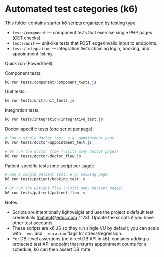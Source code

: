 # Automated test categories (k6)

This folder contains starter k6 scripts organized by testing type:

- `tests/component` — component tests that exercise single PHP pages (GET checks).
- `tests/unit` — unit-like tests that POST edge/invalid input to endpoints.
- `tests/integration` — integration tests chaining login, booking, and appointment listing.

Quick run (PowerShell):

Component tests:
```powershell
k6 run tests/component/component_tests.js
```

Unit tests:
```powershell
k6 run tests/unit/unit_tests.js
```

Integration tests:
```powershell
k6 run tests/integration/integration_test.js
```

Doctor-specific tests (one script per page):
```powershell
# Run a single doctor test, e.g. appointment page
k6 run tests/doctor/appointment_test.js

# Or run the doctor flow (visits many doctor pages)
k6 run tests/doctor/doctor_flow.js
```

Patient-specific tests (one script per page):
```powershell
# Run a single patient test, e.g. booking page
k6 run tests/patient/booking_test.js

# Or run the patient flow (visits many patient pages)
k6 run tests/patient/patient_flow.js
```

Notes:
- Scripts are intentionally lightweight and use the project's default test credentials (patient@edoc.com / 123). Update the scripts if you have other test accounts.
- These scripts are k6 JS so they run single VU by default; you can scale with `--vus` and `--duration` flags for stress/regression.
- For DB-level assertions (no direct DB API in k6), consider adding a protected test API endpoint that returns appointment counts for a schedule; k6 can then assert DB state.
